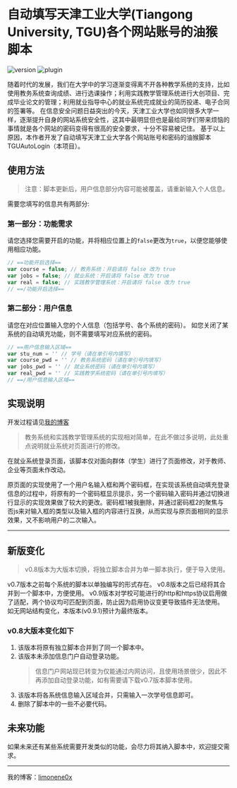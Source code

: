 # 自动填写天津工业大学(Tiangong University, TGU)各个网站账号的油猴脚本

![version](https://img.shields.io/badge/version-v0.9.1-blue) ![plugin](https://img.shields.io/badge/Plugin-tampermonkey-green)

随着时代的发展，我们在大学中的学习逐渐变得离不开各种教学系统的支持，比如使用教务系统查询成绩、进行选课操作；利用实践教学管理系统进行大创项目、完成毕业论文的管理；利用就业指导中心的就业系统完成就业的简历投递、电子合同的签署等。
在信息安全问题日益突出的今天，天津工业大学也如同很多大学一样，逐渐提升自身的网站系统安全性，这其中最明显但也是最给同学们带来烦恼的事情就是各个网站的密码变得有很高的安全要求，十分不容易被记住。
基于以上原因，本作者开发了自动填写天津工业大学各个网站账号和密码的油猴脚本TGUAutoLogin（本项目）。

## 使用方法

> 注意：脚本更新后，用户信息部分内容可能被覆盖，请重新输入个人信息。

需要您填写的信息共有两部分:

### 第一部分：功能需求

请您选择您需要开启的功能，并将相应位置上的`false`更改为`true`，以便您能够使用相应功能。

```js
// ==功能开启选择==
var course = false; // 教务系统：开启请将 false 改为 true
var jobs = false; // 就业系统：开启请将 false 改为 true
var real = false; // 实践教学管理系统：开启请将 false 改为 true
// ==/功能开启选择==
```

### 第二部分：用户信息

请您在对应位置输入您的个人信息（包括学号、各个系统的密码）。
如您关闭了某系统的自动填充功能，则不需要填写对应系统的密码。

```js
// ==用户信息输入区域==
var stu_num = '' // 学号（请在单引号内填写）
var course_pwd = '' // 教务系统密码（请在单引号内填写）
var jobs_pwd = '' // 就业系统密码（请在单引号内填写）
var real_pwd = '' // 实践教学系统密码（请在单引号内填写）
// ==/用户信息输入区域==
```

## 实现说明

开发过程请见[我的博客](https://www.limonene0x.cn/index.php/archives/37/)

> 教务系统和实践教学管理系统的实现相对简单，在此不做过多说明，此处重点说明就业系统对页面进行的修改。

在就业系统登录页面，该脚本仅对面向群体（学生）进行了页面修改，对于教师、企业等页面未作改动。

原页面的实现使用了一个用户名输入框和两个密码框，在实现该系统自动填充登录信息的过程中，将原有的一个密码框显示提示，另一个密码输入密码并通过切换进行显示的实现效果做了较大的更改。密码框1被我删除，并通过密码框2的聚焦与否js来对输入框的类型以及输入框的内容进行互换，从而实现与原页面相同的显示效果，又不影响用户的二次输入。

---

## 新版变化

> v0.8版本为大版本切换，将独立脚本合并为单一脚本执行，便于导入使用。

v0.7版本之前每个系统的脚本以单独编写的形式存在。
v0.8版本之后已经将其合并到一个脚本中，方便使用。
v0.9版本对学校可能进行的http和https协议启用做了适配，两个协议均可匹配到页面，防止因为启用协议变更导致插件无法使用。
如无网站结构变化，本版本(v0.9.1)预计为最终版本。

### v0.8大版本变化如下

1. 该版本将原有独立脚本合并到了同一个脚本中。
2. 该版本未添加信息门户自动登录功能。
   > 信息门户网站现已转变为仅能通过内网访问，且使用场景很少，因此不再添加自动登录功能，如有需要请下载v0.7版本脚本使用。
3. 该版本将各系统信息输入区域合并，只需输入一次学号信息即可。
4. 删除了脚本中的一些不必要代码。

## 未来功能

如果未来还有某些系统需要开发类似的功能，会尽力将其纳入脚本中，欢迎提交需求。

---

我的博客：[limonene0x](https://www.limonene0x.cn/)
